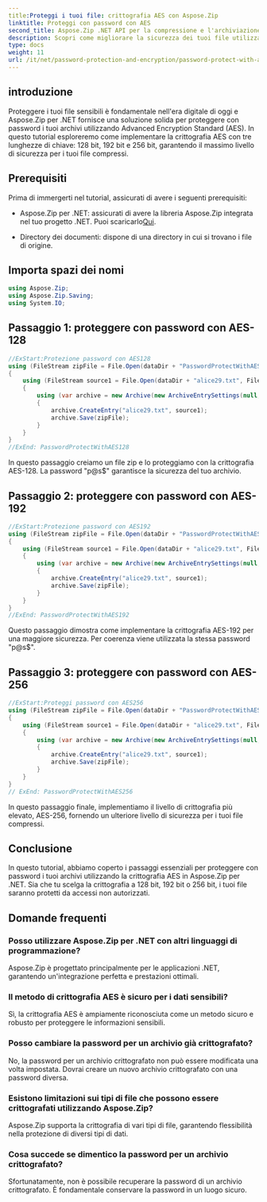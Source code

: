```yaml
---
title:Proteggi i tuoi file: crittografia AES con Aspose.Zip
linktitle: Proteggi con password con AES
second_title: Aspose.Zip .NET API per la compressione e l'archiviazione dei file
description: Scopri come migliorare la sicurezza dei tuoi file utilizzando Aspose.Zip per .NET con crittografia AES. Segui la nostra guida passo passo per una protezione ottimale.
type: docs
weight: 11
url: /it/net/password-protection-and-encryption/password-protect-with-aes/
---
```


## introduzione

Proteggere i tuoi file sensibili è fondamentale nell'era digitale di oggi e Aspose.Zip per .NET fornisce una soluzione solida per proteggere con password i tuoi archivi utilizzando Advanced Encryption Standard (AES). In questo tutorial esploreremo come implementare la crittografia AES con tre lunghezze di chiave: 128 bit, 192 bit e 256 bit, garantendo il massimo livello di sicurezza per i tuoi file compressi.

## Prerequisiti

Prima di immergerti nel tutorial, assicurati di avere i seguenti prerequisiti:

-  Aspose.Zip per .NET: assicurati di avere la libreria Aspose.Zip integrata nel tuo progetto .NET. Puoi scaricarlo[Qui](https://releases.aspose.com/zip/net/).

- Directory dei documenti: dispone di una directory in cui si trovano i file di origine.

## Importa spazi dei nomi

```csharp
using Aspose.Zip;
using Aspose.Zip.Saving;
using System.IO;
```

## Passaggio 1: proteggere con password con AES-128

```csharp
//ExStart:Protezione password con AES128
using (FileStream zipFile = File.Open(dataDir + "PasswordProtectWithAES128_out.zip", FileMode.Create))
{
    using (FileStream source1 = File.Open(dataDir + "alice29.txt", FileMode.Open, FileAccess.Read))
    {
        using (var archive = new Archive(new ArchiveEntrySettings(null, new AesEcryptionSettings("p@s$", EncryptionMethod.AES128))))
        {
            archive.CreateEntry("alice29.txt", source1);
            archive.Save(zipFile);
        }
    }
}
//ExEnd: PasswordProtectWithAES128
```

In questo passaggio creiamo un file zip e lo proteggiamo con la crittografia AES-128. La password "p@s$" garantisce la sicurezza del tuo archivio.

## Passaggio 2: proteggere con password con AES-192

```csharp
//ExStart:Protezione password con AES192
using (FileStream zipFile = File.Open(dataDir + "PasswordProtectWithAES192_out.zip", FileMode.Create))
{
    using (FileStream source1 = File.Open(dataDir + "alice29.txt", FileMode.Open, FileAccess.Read))
    {
        using (var archive = new Archive(new ArchiveEntrySettings(null, new AesEcryptionSettings("p@s$", EncryptionMethod.AES192))))
        {
            archive.CreateEntry("alice29.txt", source1);
            archive.Save(zipFile);
        }
    }
}
//ExEnd: PasswordProtectWithAES192
```

Questo passaggio dimostra come implementare la crittografia AES-192 per una maggiore sicurezza. Per coerenza viene utilizzata la stessa password "p@s$".

## Passaggio 3: proteggere con password con AES-256

```csharp
//ExStart:Proteggi password con AES256
using (FileStream zipFile = File.Open(dataDir + "PasswordProtectWithAES256_out.zip", FileMode.Create))
{
    using (FileStream source1 = File.Open(dataDir + "alice29.txt", FileMode.Open, FileAccess.Read))
    {
        using (var archive = new Archive(new ArchiveEntrySettings(null, new AesEcryptionSettings("p@s$", EncryptionMethod.AES256))))
        {
            archive.CreateEntry("alice29.txt", source1);
            archive.Save(zipFile);
        }
    }
}
// ExEnd: PasswordProtectWithAES256
```

In questo passaggio finale, implementiamo il livello di crittografia più elevato, AES-256, fornendo un ulteriore livello di sicurezza per i tuoi file compressi.

## Conclusione

In questo tutorial, abbiamo coperto i passaggi essenziali per proteggere con password i tuoi archivi utilizzando la crittografia AES in Aspose.Zip per .NET. Sia che tu scelga la crittografia a 128 bit, 192 bit o 256 bit, i tuoi file saranno protetti da accessi non autorizzati.

## Domande frequenti

### Posso utilizzare Aspose.Zip per .NET con altri linguaggi di programmazione?
Aspose.Zip è progettato principalmente per le applicazioni .NET, garantendo un'integrazione perfetta e prestazioni ottimali.

### Il metodo di crittografia AES è sicuro per i dati sensibili?
Sì, la crittografia AES è ampiamente riconosciuta come un metodo sicuro e robusto per proteggere le informazioni sensibili.

### Posso cambiare la password per un archivio già crittografato?
No, la password per un archivio crittografato non può essere modificata una volta impostata. Dovrai creare un nuovo archivio crittografato con una password diversa.

### Esistono limitazioni sui tipi di file che possono essere crittografati utilizzando Aspose.Zip?
Aspose.Zip supporta la crittografia di vari tipi di file, garantendo flessibilità nella protezione di diversi tipi di dati.

### Cosa succede se dimentico la password per un archivio crittografato?
Sfortunatamente, non è possibile recuperare la password di un archivio crittografato. È fondamentale conservare la password in un luogo sicuro.

